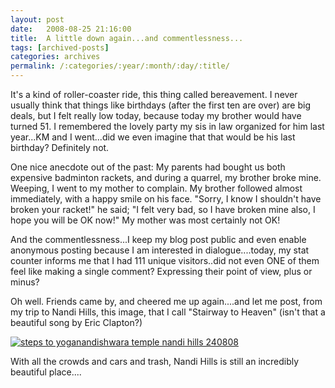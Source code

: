 ```yaml
---
layout: post
date:	2008-08-25 21:16:00
title:  A little down again...and commentlessness...
tags: [archived-posts]
categories: archives
permalink: /:categories/:year/:month/:day/:title/
---
```

It's a kind of roller-coaster ride, this thing called bereavement. I never usually think that things like birthdays (after the first ten are over) are big deals, but I felt really low today, because today my brother would have turned 51. I remembered the lovely party my sis in law organized for him last year...KM and I went...did we even imagine that that would be his last birthday? Definitely not.

One nice anecdote out of the past: My parents had bought us both expensive badminton rackets, and during a quarrel, my brother broke mine. Weeping, I went to my mother to complain. My brother followed almost immediately, with a happy smile on his face. "Sorry, I know I shouldn't have broken your racket!" he said; "I felt very bad, so I have broken mine also, I hope you will be OK now!" My mother was most certainly not OK!


And the commentlessness...I keep my blog post public and even enable anonymous posting because I am interested in dialogue....today, my stat counter informs me that I had 111 unique visitors..did not even ONE of them feel like making a single comment? Expressing their point of view, plus or minus?

Oh well. Friends came by, and cheered me up again....and let me post, from my trip to Nandi Hills, this image, that I call "Stairway to Heaven" (isn't that a beautiful song by Eric Clapton?)


<a href="http://s297.photobucket.com/albums/mm205/depontis/?action=view&current=IMG_6289.jpg" target="_blank"><img src="http://i297.photobucket.com/albums/mm205/depontis/IMG_6289.jpg" border="0" alt="steps to yoganandishwara temple nandi hills 240808"></a>


With all the crowds and cars and trash, Nandi Hills is still an incredibly beautiful place....
